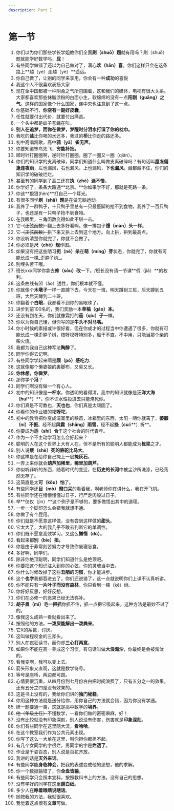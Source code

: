 ```yaml
---
description: Part I
---
```


# 第一节



1. 你们以为你们那些学长学姐教你们全面**刷（shuō）题**就有用吗？刷（shuō）题就能学好数学吗，**屁**！
2. 有些同学做错了还以为自己做对了，满心**欢（hān）喜**。你们这样只会在这条路上**越（yè）走越（yè）**遥远。
3. 你自己做了，让别的同学来享用，你会有一种**成功**的喜悦
4. 我这个人不很喜欢表扬大家
5. 现在全中国都被一种阴柔之气所包围着，这和我们的媒体，电视有很大关系。大家都喜欢那些抹脂涂粉的白面小生，软绵绵的没有一点**阳刚（guāng）之气**。这样的国家像个什么国家，连中央也注意到了这一点。
6. 你基础不行，**你空有一副好皮囊**。
7. 任性就要付出代价，就要付出痛苦。
8. 一个头中都是蚊子苍蝇在叫。
9. **别人在追梦，而你在做梦，梦醒时分泪水打湿了你的枕巾。**
10. 我吃的**盐**比你喝的水还多，我过的**桥**比你走的路还多。
11. 初中高唱凯歌，高中**鸦（yǎ）雀无声。**
12. 你要知道笨鸟先飞，**穷能补拙。**
13. 顺时针打圈圈啊，逆时针打圈圈，圈了一圈又一圈（qiān）。
14. 你们的知识学的支离破碎，同学们知道什么叫做支离破碎吗？有句话叫**屋冻偏逢连夜雨**，左也漏风，右也漏风，上也漏风，**下也漏风**。藏都藏不住，你们的知识学的破破烂烂。
15. 甚至有的同学到了高三还在**执（zhé）迷不悟**。
16. 你学好了，条条大路通**北京。**你如果学不好，那就是死路一条。
17. 你该**狠狠\(hèn\)**打自己一个耳光。
18. 有很多同学**刷（shā）题**是在做无脑运动。
19. 我养了一群鸭子，十只鸭子里总有一只最蹩脚的抢不到食物，我养了一百只鸭子，也还是有一只鸭子抢不到食物。
20. 在我眼里，三角函数变得如此不堪一击。
21. 它~~（正弦函数）~~翻上去多好看啊，像一排包子**馒（màn）头**一样。
22. 它~~（正弦函数）~~拱下来又拱上去到这个地方。向上拱，拱到最高点。
23. 你没听清楚你就完了，你就不会做了。
24. 你必须是**尺（chē）规**作图。
25. 如果没有把这些陋习**扼（nè）杀**在**萌（míng）芽**状态，你就完了，你就有可能长成一棵_歪脖子树_。
26. 别埋头苦干哦。
27. 班长xxx同学你拿去**修（sōu）改**一下。/班长没有请一节课**假（jiǎ）**的权利。
28. 这条曲线有凹（ào）透性，你们根本就不懂。
29. 你就像个**木墩子**一样一直蹲下去，今天在一班，明天蹲到三班，后天蹲到五班，大后天蹲到二十班。
30. 你翻着个**白眼**，我都看不到你的黑眼珠了。
31. 进步到前100名的，我们奖励一本**草稿（gáo）本。**
32. 还没有到冬天，你们就像霜打的**茄（qíu）子**一样。
33. 你以为你自己懂，但你写的是**牛头不对马嘴。**
34. 你小时候的素描或许很好看，但在你成才的过程当中你遭遇了很多，你就有可能长成一棵歪脖子树，枝呀杈呀特别多，躯干不直，不中用，只能当那个柴的柴火烧。
35. 我都为我自己这种写法**陶醉**了。
36. 同学你得去记啊。
37. 有些同学学起来啊是**颇（pó）感吃力**.
38. 这就像那个懒婆娘的裹脚布，又臭又长。
39. **你休想，你做梦**。
40. 那你学个**冯**？
41. 同学们啊没有做一个有心人。
42. 初中的知识像是**一杯水**，你透明的看得清。高中的知识就像是**汪洋大海（hu**ǐ**）**，你不识水性投进去只能淹死你。
43. 你们真是不可教也，**天也也**，你们真是太顽固了。
44. 你看你的作业错的**坨呀坨**。
45. 初中的教育把你变成温室里的秧苗，冰箱里的东西，太阳一嗮你就蔫了，**萎靡（ní）不振**。经不起**风霜（shāng）雨雪**，经不起**挫（cu**ǒ**）折**。
46. 你要成为**适（shí）合**于这个社会的时代青年。
47. 作为一个不主动学习怎么会好起来？
48. 聪明的人在这个世界上大有人在，但不是所有的聪明人都能成为**栋梁**之才。
49. 别人说**瘦（shè）死的骆驼比马大**。
50. 你这样是在给你自己掩上一层**掩灰石**。
51. 一弄上来你就会**葫芦加稀里，稀里加葫芦。**
52. 你似听非听的东西，随着时代的变迁，在**历史的长河**中被尘沙所洗涤，已经荡然无存了。
53. 这简直是太**可（kǒu）怕**了。
54. 有些同学还**目（mò）瞪口呆**的看着我，啊老师你在讲什么，我在开飞机。
55. 有些同学还在懵懵懂懂过日子，行尸走肉般过日子。
56. 举**仅仅（jìn）**这个例子是不够的，要多做悟出其中的道理。
57. 一步一个脚印怎么会错我就想不通。
58. 你做了有个屁用。
59. 你们就是不愿意这样做，没有尝到这样做的**甜头**。
60. 它太大了，大的我几乎不敢去判断它的单调性。
61. 你们既不愿意高效学习，又这么**懒惰（dú）**。
62. 看起来都**别（bíe）扭。**
63. 你是由于非常刻苦努力才导致你废寝忘食。
64. 多好啊，同学们。
65. 除非你绝顶聪明，同学们知道什么是绝顶吧。
66. 你要把这个知识注入到你的心弦，你的灵魂当中去。
67. 你什么时候改掉了这些**丑陋的习惯**，你才能进步。
68. 这个**也字**我都吞进去了，你们还说错了，这一点就说明你们上课不认真听讲。
69. 你不能只有**一片叶子而没有森林**，你只看到一棵（kě）树。
70. 你好好反思，好好反想。
71. 你们在必修一的恶果已经无法弥补。
72. **胡子眉（mí）毛一把抓**你抓不住，抓一点把它吸起来，这种方法是最妙不过了的。
73. 像我这么成熟一看就看出来了。
74. 按照他的方法，**一泼屎能解出一泼粪来**。
75. 它X的系数，讨厌。
76. 这叫做程咬金的三斧头。
77. 别人在疯狂读书，而你却**三心打两意**。
78. 如果你不能在高一养成这个习惯，有句话叫做**大浪淘沙**，你最终是会被淘汰的。
79. 看我变啊，我可以变上去。
80. 箭头形象又直观，这就是数学符号。
81. 等号是座桥，两边都可跑。
82. 心情要很沉重，从四月份到七月份白白把时间浪费了，只有五分之一的效果，还有五分之四是没有效果的。
83. 这是书上没有的，我给你们讲的**独门秘籍**。
84. 你用这种方法就是送分给你，用你自己的方法就会错，因为你没有学通。
85. 研一题要通一类，这就是高中数学的**境界**。
86. ~~他（年级主任）~~不懂数学，一看你们做的密密麻麻，好！
87. 没有比较就没有印象深刻，别人说没有伤害，伤害就是**印象深刻**。
88. 你们有些同学在这里随大流，**看哈哈**。
89. 在这个教室我们作为公共元素出现。
90. 你写了这么一大单在这里，叫你担你都担不起。
91. 有几个女同学的字很烂，男同学的字是**烂透了**。
92. 作业是千姿百态，别人说是百花齐放。
93. 我讲的话是**天外来话**。
94. 有些同学能**身临神会**，把我的表述变成他的思想，他的求解。
95. 你一个数据输错了，你**全盘皆输**。
96. 有些同学只会照本宣科，按照教科书上的方法，没有自己的思想。
97. 没有学好的同学在这里**趟白纸**。
98. 多少人在**睁着眼睛说瞎话**。
99. 她按我的方法，我就很喜欢。
100. 我觉着这点很有**文章**可做。

